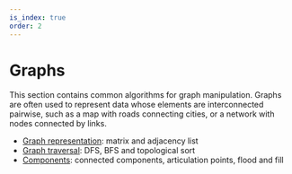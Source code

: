 ```yaml
---
is_index: true
order: 2
---
```


# Graphs

This section contains common algorithms for graph manipulation. Graphs are often
used to represent data whose elements are interconnected pairwise, such as a
map with roads connecting cities, or a network with nodes connected by links.

* [Graph representation](./representation.md): matrix and adjacency list
* [Graph traversal](./traversal.md): DFS, BFS and topological sort
* [Components](./connection.md): connected components, articulation points,
  flood and fill
